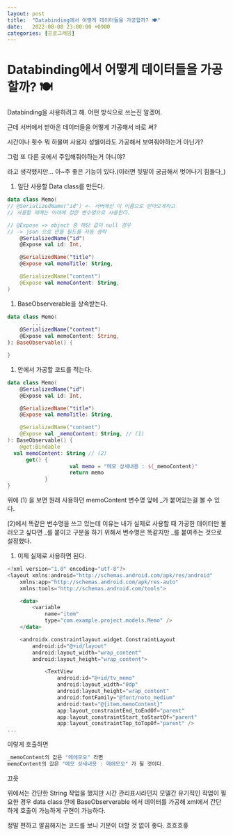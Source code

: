 ```yaml
---
layout: post
title:  "Databinding에서 어떻게 데이터들을 가공할까? 🍽"
date:   2022-08-08 23:00:00 +0900
categories: [프로그래밍]
---
```


# Databinding에서 어떻게 데이터들을 가공할까? 🍽

Databinding을 사용하려고 해. 어떤 방식으로 쓰는진 알겠어.

근데 서버에서 받아온 데이터들을 어떻게 가공해서 바로 써?

시간이나 횟수 뭐 하물며 사용자 성별이라도 가공해서 보여줘야하는거 아닌가?

그럼 또 다른 곳에서 주입해줘야하는거 아니야?

라고 생각했지만… 아~주 좋은 기능이 있다.(이러면 뒷말이 궁금해서 벗어나기 힘들다_)

1. 일단 사용할 Data class를 만든다.

```kotlin
data class Memo(
// @SerializedName("id") <- 서버에선 이 이름으로 받아오게하고
// 사용할 때에는 아래에 정한 변수명으로 사용한다.

// @Expose => object 중 해당 값이 null 경우
// -> json 으로 만들 필드를 자동 생략
    @SerializedName("id")
    @Expose val id: Int,

    @SerializedName("title")
    @Expose val memoTitle: String,

    @SerializedName("content")
    @Expose val memoContent: String,
)
```

1. BaseObserverable을 상속받는다.

```kotlin
data class Memo(
		...
    @SerializedName("content")
    @Expose val memoContent: String,
): BaseObservable() {

}
```

1. 안에서 가공할 코드를 적는다.

```kotlin
data class Memo(
    @SerializedName("id")
    @Expose val id: Int,

    @SerializedName("title")
    @Expose val memoTitle: String,

    @SerializedName("content")
    @Expose val _memoContent: String, // (1)
): BaseObservable() {
	@get:Bindable
  val memoContent: String // (2)
      get() {
					val memo = "메모 상세내용 : ${_memoContent}"
					return memo
			}
}
```

위에 (1) 을 보면 원래 사용하던 memoContent 변수명 앞에 _가 붙어있는걸 볼 수 있다.

(2)에서 똑같은 변수명을 쓰고 있는데 이유는 내가 실제로 사용할 때 가공한 데이터만 불러오고 싶다면 _를 붙이고 구분을 하기 위해서 변수명은 똑같지만 _를 붙여주는 것으로 설정했다.

1. 이제 실제로 사용하면 된다.

```kotlin
<?xml version="1.0" encoding="utf-8"?>
<layout xmlns:android="http://schemas.android.com/apk/res/android"
    xmlns:app="http://schemas.android.com/apk/res-auto"
    xmlns:tools="http://schemas.android.com/tools">

    <data>
        <variable
            name="item"
            type="com.example.project.models.Memo" />
    </data>

    <androidx.constraintlayout.widget.ConstraintLayout
        android:id="@+id/layout"
        android:layout_width="wrap_content"
        android:layout_height="wrap_content">

            <TextView
                android:id="@+id/tv_memo"
                android:layout_width="0dp"
                android:layout_height="wrap_content"
                android:fontFamily="@font/noto_medium"
                android:text="@{item.memoContent}"
                app:layout_constraintEnd_toEndOf="parent"
                app:layout_constraintStart_toStartOf="parent"
                app:layout_constraintTop_toTopOf="parent" />
...
```

이렇게 호출하면

```kotlin
_memoContent의 값은 "메에모오" 라면
memoContent의 값은 "메모 상세내용 : 메에모오" 가 될 것이다.
```

끄읏

위에서는 간단한 String 작업을 했지만 시간 관리표시라던지 모델간 유기적인 작업이 필요한 경우 data class 안에 BaseObserverable 에서 데이터를 가공해 xml에서 간단하게 호출이 가능하게 구현이 가능하다.

정말 편하고 깔끔해지는 코드를 보니 기분이 더할 것 없이 좋다. 흐흐흐흫